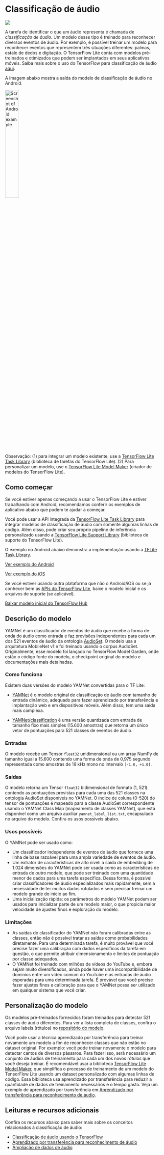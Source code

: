 # Classificação de áudio

<img src="../images/audio.png" class="attempt-right">

A tarefa de identificar o que um áudio representa é chamada de *classificação de áudio*. Um modelo desse tipo é treinado para reconhecer diversos eventos de áudio. Por exemplo, é possível treinar um modelo para reconhecer eventos que representem três situações diferentes: palmas, estalo de dedos e digitação. O TensorFlow Lite conta com modelos pré-treinados e otimizados que podem ser implantados em seus aplicativos móveis. Saiba mais sobre o uso do TensorFlow para classificação de áudio [aqui](https://www.tensorflow.org/tutorials/audio/simple_audio).

A imagem abaixo mostra a saída do modelo de classificação de áudio no Android.

<img src="images/android_audio_classification.png" width="30%" alt="Screenshot of Android example">

Observação: (1) para integrar um modelo existente, use a [TensorFlow Lite Task Library](https://www.tensorflow.org/lite/inference_with_metadata/task_library/audio_classifier) (biblioteca de tarefas do TensorFlow Lite). (2) Para personalizar um modelo, use o [TensorFlow Lite Model Maker](https://www.tensorflow.org/lite/models/modify/model_maker/audio_classification) (criador de modelos do TensorFlow Lite).

## Como começar

Se você estiver apenas começando a usar o TensorFlow Lite e estiver trabalhando com Android, recomendamos conferir os exemplos de aplicativo abaixo que podem te ajudar a começar.

Você pode usar a API integrada da [TensorFlow Lite Task Library](../../inference_with_metadata/task_library/audio_classifier) para integrar modelos de classificação de áudio com somente algumas linhas de código. Além disso, pode criar seu próprio pipeline de inferência personalizado usando a [TensorFlow Lite Support Library](../../inference_with_metadata/lite_support) (biblioteca de suporte do TensorFlow Lite).

O exemplo no Android abaixo demonstra a implementação usando a [TFLite Task Library](https://github.com/tensorflow/examples/tree/master/lite/examples/audio_classification/android).

<a class="button button-primary" href="https://github.com/tensorflow/examples/tree/master/lite/examples/audio_classification/android">Ver exemplo do Android</a>

<a class="button button-primary" href="https://github.com/tensorflow/examples/tree/master/lite/examples/sound_classification/ios">Ver exemplo do iOS</a>

Se você estiver usando outra plataforma que não o Android/iOS ou se já conhecer bem as [APIs do TensorFlow Lite](https://www.tensorflow.org/api_docs/python/tf/lite), baixe o modelo inicial e os arquivos de suporte (se aplicável).

<a class="button button-primary" href="https://tfhub.dev/google/lite-model/yamnet/classification/tflite/1?lite-format=tflite">Baixar modelo inicial do TensorFlow Hub</a>

## Descrição do modelo

YAMNet é um classificador de eventos de áudio que recebe a forma de onda do áudio como entrada e faz previsões independentes para cada um dos 521 eventos de áudio da ontologia [AudioSet](https://g.co/audioset). O modelo usa a arquitetura MobileNet v1 e foi treinado usando o corpus AudioSet. Originalmente, esse modelo foi lançado no TensorFlow Model Garden, onde estão o código fonte do modelo, o checkpoint original do modelo e documentações mais detalhadas.

### Como funciona

Existem duas versões do modelo YAMNet convertidas para o TF Lite:

- [YAMNet](https://tfhub.dev/google/yamnet/1) é o modelo original de classificação de áudio com tamanho de entrada dinâmico, adequado para fazer aprendizado por transferência e implantação web e em dispositivos móveis. Além disso, tem uma saída mais complexa.

- [YAMNet/classification](https://tfhub.dev/google/lite-model/yamnet/classification/tflite/1) é uma versão quantizada com entrada de tamanho fixo mais simples (15.600 amostras) que retorna um único vetor de pontuações para 521 classes de eventos de áudio.

### Entradas

O modelo recebe um Tensor `float32` unidimensional ou um array NumPy de tamanho igual a 15.600 contendo uma forma de onda de 0,975 segundo representada como amostras de 16 kHz mono no intervalo `[-1.0, +1.0]`.

### Saídas

O modelo retorna um Tensor `float32` bidimensional de formato (1, 521) contendo as pontuações previstas para cada uma das 521 classes na ontologia AudioSet disponíveis no YAMNet. O índice de coluna (0-520) do tensor de pontuações é mapeado para a classe AudioSet correspondente usando o YAMNet Class Map (mapeamento de classes YAMNet), que está disponível como um arquivo auxiliar `yamnet_label_list.txt`, encapsulado no arquivo do modelo. Confira os usos possíveis abaixo.

### Usos possíveis

O YAMNet pode ser usado como:

- Um classificador independente de eventos de áudio que fornece uma linha de base razoável para uma ampla variedade de eventos de áudio.
- Um extrator de características de alto nível: a saída de embedding de 1.024 dimensões do YAMNet pode ser usada como as características de entrada de outro modelo, que pode ser treinado com uma quantidade menor de dados para uma tarefa específica. Dessa forma, é possível criar classificadores de áudio especializados mais rapidamente, sem a necessidade de ter muitos dados rotulados e sem precisar treinar um modelo grande do início ao fim.
- Uma inicialização rápida: os parâmetros do modelo YAMNet podem ser usados para inicializar parte de um modelo maior, o que propicia maior velocidade de ajustes finos e exploração do modelo.

### Limitações

- As saídas do classificador do YAMNet não foram calibradas entre as classes, então não é possível tratar as saídas como probabilidades diretamente. Para uma determinada tarefa, é muito provável que você precise fazer uma calibração com dados específicos da tarefa em questão, o que permite atribuir dimensionamento e limites de pontuação por classe adequados.
- O YAMNet foi treinado com milhões de vídeos do YouTube e, embora sejam muito diversificados, ainda pode haver uma incompatibilidade de domínios entre um vídeo comum do YouTube e as entradas de áudio esperadas para uma determinada tarefa. É provável que você precise fazer ajustes finos e calibração para que o YAMNet possa ser utilizado em qualquer sistema que você criar.

## Personalização do modelo

Os modelos pré-treinados fornecidos foram treinados para detectar 521 classes de áudio diferentes. Para ver a lista completa de classes, confira o arquivo labels (rótulos) no <a href="https://github.com/tensorflow/models/blob/master/research/audioset/yamnet/yamnet_class_map.csv">repositório do modelo</a>.

Você pode usar a técnica aprendizado por transferência para treinar novamente um modelo a fim de reconhecer classes que não estão no dataset original. Por exemplo: você pode treinar novamente o modelo para detectar cantos de diversos pássaros. Para fazer isso, será necessário um conjunto de áudios de treinamento para cada um dos novos rótulos que você deseja treinar. É recomendável usar a biblioteca [TensorFlow Lite Model Maker](https://www.tensorflow.org/lite/models/modify/model_maker/audio_classification), que simplifica o processo de treinamento de um modelo do TensorFlow Lite usando um dataset personalizado com algumas linhas de código. Essa biblioteca usa aprendizado por transferência para reduzir a quantidade de dados de treinamento necessários e o tempo gasto. Veja um exemplo de aprendizado por transferência em [Aprendizado por transferência para reconhecimento de áudio](https://www.tensorflow.org/tutorials/audio/transfer_learning_audio).

## Leituras e recursos adicionais

Confira os recursos abaixo para saber mais sobre os conceitos relacionados à classificação de áudio:

- [Classificação de áudio usando o TensorFlow](https://www.tensorflow.org/tutorials/audio/simple_audio)
- [Aprendizado por transferência para reconhecimento de áudio](https://www.tensorflow.org/tutorials/audio/transfer_learning_audio)
- [Ampliação de dados de áudio](https://www.tensorflow.org/io/tutorials/audio)
